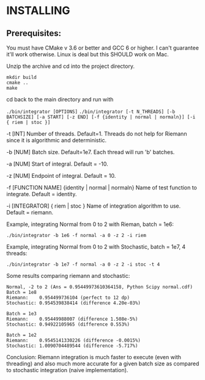 # INSTALLING
## Prerequisites:
You must have CMake v 3.6 or better and GCC 6 or higher. I can't guarantee it'll work otherwise. Linux is deal but
this SHOULD work on Mac.

Unzip the archive and cd into the project directory.
```
mkdir build
cmake ..
make
```

cd back to the main directory and run with

`./bin/integrator [OPTIONS]`
`./bin/integrator [-t N_THREADS] [-b BATCHSIZE] [-a START] [-z END] [-f {identity | normal | normaln}]
                    [-i { riem | stoc }]`


-t [INT]
    Number of threads. Default=1. Threads do not help for Riemann since it is algorithmic and deterministic.

-b [NUM]
    Batch size. Default=1e7. Each thread will run 'b' batches.

-a [NUM]
    Start of integral. Default = -10.

-z [NUM]
    Endpoint of integral. Default = 10.

-f [FUNCTION NAME]
    {identity | normal | normaln} Name of test function to integrate. Default = identity.

-i [INTEGRATOR]
    { riem | stoc } Name of integration algorithm to use. Default = riemann.


Example, integrating Normal from 0 to 2 with Rieman, batch = 1e6:

`./bin/integrator -b 1e6 -f normal -a 0 -z 2 -i riem`

Example, integrating Normal from 0 to 2 with Stochastic, batch = 1e7, 4 threads:

`./bin/integrator -b 1e7 -f normal -a 0 -z 2 -i stoc -t 4`

Some results comparing riemann and stochastic:
```
Normal, -2 to 2 (Ans = 0.95449973610364158, Python Scipy normal.cdf)
Batch = 1e8
Riemann:    0.954499736104 (perfect to 12 dp)
Stochastic: 0.954539838414 (difference 4.20e-03%)

Batch = 1e3
Riemann:    0.95449988007 (difference 1.508e-5%)
Stochastic: 0.94922105965 (difference 0.553%)

Batch = 1e2
Riemann:    0.9545141330226 (difference -0.0015%)
Stochastic: 1.0090704489544 (difference -5.717%)
```

Conclusion: Riemann integration is much faster to execute (even with threading) and also much more accurate for a
given batch size as compared to stochastic integration (naive implementation).

